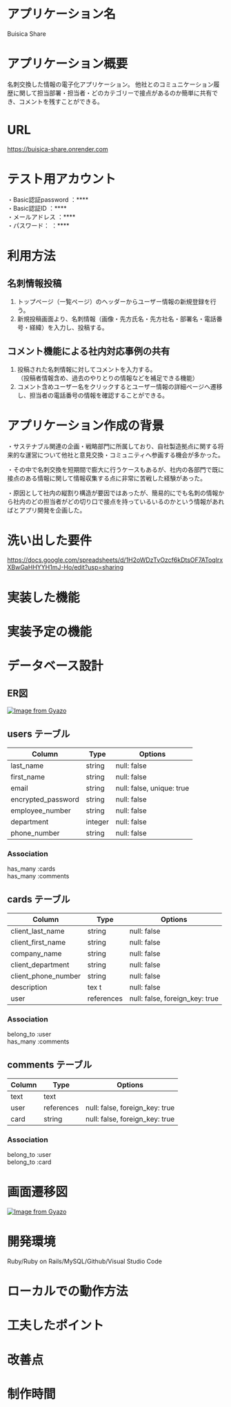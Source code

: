 # アプリケーション名
  Buisica Share

# アプリケーション概要
  名刺交換した情報の電子化アプリケーション。
  他社とのコミュニケーション履歴に関して担当部署・担当者・どのカテゴリーで接点があるのか簡単に共有でき、コメントを残すことができる。

# URL
  https://buisica-share.onrender.com

# テスト用アカウント
・Basic認証password ：****  
・Basic認証ID       ：****  
・メールアドレス      ：****  
・パスワード：        ：****

# 利用方法

## 名刺情報投稿
1. トップページ（一覧ページ）のヘッダーからユーザー情報の新規登録を行う。
2. 新規投稿画面より、名刺情報（画像・先方氏名・先方社名・部署名・電話番号・経緯）を入力し、投稿する。

## コメント機能による社内対応事例の共有
1. 投稿された名刺情報に対してコメントを入力する。  
  （投稿者情報含め、過去のやりとりの情報などを補足できる機能）
2. コメント含めユーザー名をクリックするとユーザー情報の詳細ページへ遷移し、担当者の電話番号の情報を確認することができる。




# アプリケーション作成の背景
・サステナブル関連の企画・戦略部門に所属しており、自社製造拠点に関する将来的な運営について他社と意見交換・コミュニティへ参画する機会が多かった。

・その中で名刺交換を短期間で膨大に行うケースもあるが、社内の各部門で既に接点のある情報に関して情報収集する点に非常に苦戦した経験があった。

・原因として社内の縦割り構造が要因ではあったが、簡易的にでも名刺の情報から社内のどの担当者がどの切り口で接点を持っているいるのかという情報があればとアプリ開発を企画した。


# 洗い出した要件
https://docs.google.com/spreadsheets/d/1H2oWDzTvOzcf6kDtsOF7AToqIrxXBwGaHHYYH1mJ-Ho/edit?usp=sharing

# 実装した機能

# 実装予定の機能






# データベース設計

## ER図
[![Image from Gyazo](https://i.gyazo.com/9125156540304fcb0c9f6ddf2c54f1cd.png)](https://gyazo.com/9125156540304fcb0c9f6ddf2c54f1cd)

## users テーブル

| Column             | Type    | Options                   |
| ------------------ | ------- | ------------------------- |
| last_name          | string  | null: false               |
| first_name         | string  | null: false               |
| email              | string  | null: false, unique: true |
| encrypted_password | string  | null: false               |
| employee_number    | string  | null: false               |
| department         | integer | null: false               |
| phone_number       | string  | null: false               |

### Association

has_many :cards  
has_many :comments

## cards テーブル

| Column              | Type       | Options                        |
| ------------------- | ---------- | ------------------------------ |
| client_last_name    | string     | null: false                    |
| client_first_name   | string     | null: false                    |
| company_name        | string     | null: false                    |
| client_department   | string     | null: false                    |
| client_phone_number | string     | null: false                    |
| description         | tex  t     | null: false                    |
| user                | references | null: false, foreign_key: true |

### Association

belong_to :user  
has_many  :comments

## comments テーブル

| Column             | Type       | Options                        |
| ------------------ | ---------- | ------------------------------ |
| text               | text       |                                |
| user               | references | null: false, foreign_key: true |
| card               | string     | null: false, foreign_key: true |

### Association

belong_to :user  
belong_to :card


# 画面遷移図

[![Image from Gyazo](https://i.gyazo.com/c6aa3e642652e306a24e92e1faf39bc4.png)](https://gyazo.com/c6aa3e642652e306a24e92e1faf39bc4)

# 開発環境
Ruby/Ruby on Rails/MySQL/Github/Visual Studio Code

# ローカルでの動作方法

# 工夫したポイント

# 改善点

# 制作時間
